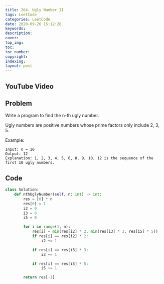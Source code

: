 ```yaml
---
title: 264. Ugly Number II
tags: LeetCode
categories: LeetCode
date: 2020-09-26 15:12:28
keywords:
description:
cover:
top_img:
toc:
toc_number:
copyright:
indexing:
layout: post
---
```


## YouTube Video

## Problem

Write a program to find the n-th ugly number.

Ugly numbers are positive numbers whose prime factors only include 2, 3, 5.

Example:

```
Input: n = 10
Output: 12
Explanation: 1, 2, 3, 4, 5, 6, 8, 9, 10, 12 is the sequence of the first 10 ugly numbers.
```

## Code

```python
class Solution:
    def nthUglyNumber(self, n: int) -> int:
        res = [0] * n
        res[0] = 1
        i2 = 0
        i3 = 0
        i5 = 0

        for i in range(1, n):
            res[i] = min(res[i2] * 2, min(res[i3] * 3, res[i5] * 5))
            if res[i] == res[i2] * 2:
                i2 += 1

            if res[i] == res[i3] * 3:
                i3 += 1

            if res[i] == res[i5] * 5:
                i5 += 1

        return res[-1]
```

